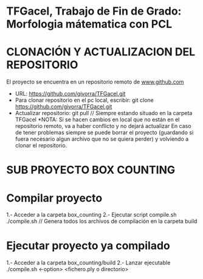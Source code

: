 # TFGacel, Trabajo de Fin de Grado: Morfologia mátematica con PCL

# CLONACIÓN Y ACTUALIZACION DEL REPOSITORIO

El proyecto se encuentra en un repositorio remoto de www.github.com
- URL: https://github.com/givorra/TFGacel.git
- Para clonar repositorio en el pc local, escribir:
	git clone https://github.com/givorra/TFGacel.git
- Actualizar repositorio:
	git pull	// Siempre estando situado en la carpeta TFGacel
	*NOTA: Si se hacen cambios en local que no están en el repositorio remoto, va a haber conflicto y no dejará actualizar
	En caso de tener problemas siempre se puede borrar el proyecto (guardando si fuera necesario algun archivo que no se 
	quiera perder) y volviendo a clonar el repositorio.


# SUB PROYECTO BOX COUNTING

# Compilar proyecto
1.- Acceder a la carpeta box_counting
2.- Ejecutar script compile.sh
	./compile.sh		// Genera todos los archivos de compilación en la carpeta build

# Ejecutar proyecto ya compilado
1.- Acceder a la carpeta box_counting/build
2.- Lanzar ejecutable
	./compile.sh <-option> <fichero.ply o directorio> <iteraciones>

